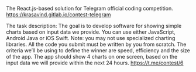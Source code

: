 The React.js-based solution for Telegram official coding competition.
https://krasavind.gitlab.io/contest-telegram

The task description:
The goal is to develop software for showing simple charts based on input data we provide. You can use either JavaScript, Android Java or iOS Swift. 
Note: you may not use specialized charting libraries. All the code you submit must be written by you from scratch.
The criteria we’ll be using to define the winner are speed, efficiency and the size of the app.
The app should show 4 charts on one screen, based on the input data we will provide within the next 24 hours.
https://t.me/contest/6
